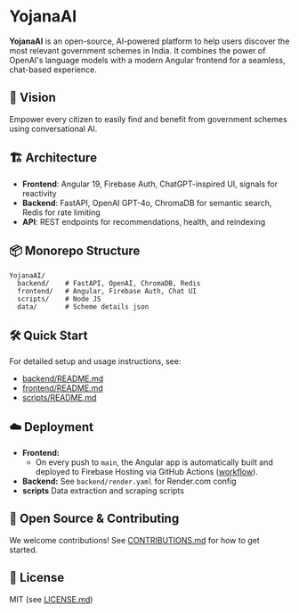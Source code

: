# YojanaAI

**YojanaAI** is an open-source, AI-powered platform to help users discover the most relevant government schemes in India. It combines the power of OpenAI's language models with a modern Angular frontend for a seamless, chat-based experience.

## 🚀 Vision
Empower every citizen to easily find and benefit from government schemes using conversational AI.

## 🏗️ Architecture
- **Frontend**: Angular 19, Firebase Auth, ChatGPT-inspired UI, signals for reactivity
- **Backend**: FastAPI, OpenAI GPT-4o, ChromaDB for semantic search, Redis for rate limiting
- **API**: REST endpoints for recommendations, health, and reindexing

## 📦 Monorepo Structure
```
YojanaAI/
  backend/    # FastAPI, OpenAI, ChromaDB, Redis
  frontend/   # Angular, Firebase Auth, Chat UI
  scripts/    # Node JS
  data/       # Scheme details json
```

## 🛠️ Quick Start
For detailed setup and usage instructions, see:
- [backend/README.md](backend/README.md)
- [frontend/README.md](frontend/README.md)
- [scripts/README.md](scripts/README.md)

## ☁️ Deployment
- **Frontend:**
  - On every push to `main`, the Angular app is automatically built and deployed to Firebase Hosting via GitHub Actions ([workflow](.github/workflows/firebase-hosting-merge.yml)).
- **Backend:** See `backend/render.yaml` for Render.com config
- **scripts** Data extraction and scraping scripts

## 🤝 Open Source & Contributing
We welcome contributions! See [CONTRIBUTIONS.md](CONTRIBUTIONS.md) for how to get started.

## 📄 License
MIT (see [LICENSE.md](LICENSE.md))
